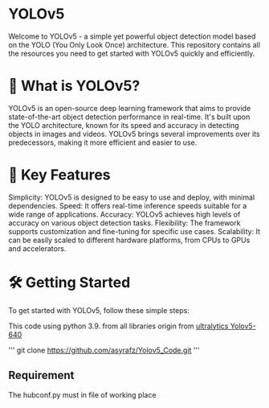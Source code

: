 
# YOLOv5
Welcome to YOLOv5 - a simple yet powerful object detection model based on the YOLO (You Only Look Once) architecture. This repository contains all the resources you need to get started with YOLOv5 quickly and efficiently.



# 🚀 What is YOLOv5?
YOLOv5 is an open-source deep learning framework that aims to provide state-of-the-art object detection performance in real-time. It's built upon the YOLO architecture, known for its speed and accuracy in detecting objects in images and videos. YOLOv5 brings several improvements over its predecessors, making it more efficient and easier to use.


# 🔑 Key Features
  Simplicity: YOLOv5 is designed to be easy to use and deploy, with minimal dependencies.
    Speed: It offers real-time inference speeds suitable for a wide range of applications.
  Accuracy: YOLOv5 achieves high levels of accuracy on various object detection tasks.
    Flexibility: The framework supports customization and fine-tuning for specific use cases.
  Scalability: It can be easily scaled to different hardware platforms, from CPUs to GPUs and accelerators.

# 🛠️ Getting Started
To get started with YOLOv5, follow these simple steps:

  This code using python 3.9. from all libraries origin from [ultralytics Yolov5-640](https://github.com/ultralytics/yolov5/releases)

  '''
  git clone https://github.com/asyrafz/Yolov5_Code.git
  '''

## Requirement
  The hubconf.py must in file of working place

